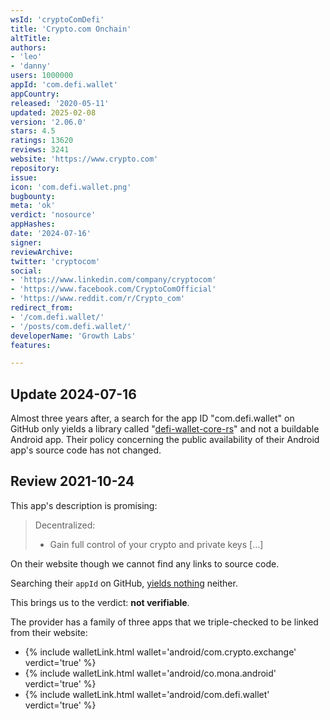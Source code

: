 ```yaml
---
wsId: 'cryptoComDefi'
title: 'Crypto.com Onchain'
altTitle: 
authors:
- 'leo'
- 'danny'
users: 1000000
appId: 'com.defi.wallet'
appCountry: 
released: '2020-05-11'
updated: 2025-02-08
version: '2.06.0'
stars: 4.5
ratings: 13620
reviews: 3241
website: 'https://www.crypto.com'
repository: 
issue: 
icon: 'com.defi.wallet.png'
bugbounty: 
meta: 'ok'
verdict: 'nosource'
appHashes: 
date: '2024-07-16'
signer: 
reviewArchive: 
twitter: 'cryptocom'
social:
- 'https://www.linkedin.com/company/cryptocom'
- 'https://www.facebook.com/CryptoComOfficial'
- 'https://www.reddit.com/r/Crypto_com'
redirect_from:
- '/com.defi.wallet/'
- '/posts/com.defi.wallet/'
developerName: 'Growth Labs'
features: 

---
```


## Update 2024-07-16

Almost three years after, a search for the app ID "com.defi.wallet" on GitHub only yields a library called "[defi-wallet-core-rs](https://github.com/crypto-com/defi-wallet-core-rs)" and not a buildable Android app. Their policy concerning the public availability of their Android app's source code has not changed.

## Review 2021-10-24

This app's description is promising:

> Decentralized:
> - Gain full control of your crypto and private keys [...]

On their website though we cannot find any links to source code.

Searching their `appId` on GitHub,
[yields nothing](https://github.com/search?q=%22com.defi.wallet%22) neither.

This brings us to the verdict: **not verifiable**.

The provider has a family of three apps that we triple-checked to be linked from
their website:

* {% include walletLink.html wallet='android/com.crypto.exchange' verdict='true' %}
* {% include walletLink.html wallet='android/co.mona.android' verdict='true' %}
* {% include walletLink.html wallet='android/com.defi.wallet' verdict='true' %}
